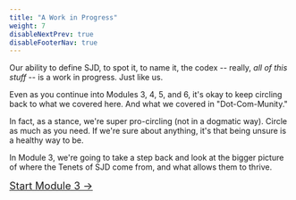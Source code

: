 ```yaml
---
title: "A Work in Progress"
weight: 7
disableNextPrev: true
disableFooterNav: true
---
```


Our ability to define SJD, to spot it, to name it, the codex -- really, _all of this stuff_ -- is a work in progress. Just like us.

Even as you continue into Modules 3, 4, 5, and 6, it's okay to keep circling back to what we covered here. And what we covered in "Dot-Com-Munity."

In fact, as a stance, we're super pro-circling (not in a dogmatic way). Circle as much as you need. If we're sure about anything, it's that being unsure is a healthy way to be.

In Module 3, we're going to take a step back and look at the bigger picture of where the Tenets of SJD come from, and what allows them to thrive. 

<div class="entry-nav nav" style="font-size: 1.3em; justify-content: center">
<a href="https://3.course.sjmd.space" class="btn btn-cta pulse" title="Start Module 3" >Start Module 3  &rarr;</a>
</div>